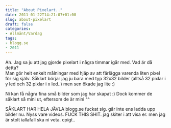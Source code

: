 ```yaml
---
title: "About Pixelart.."
date: 2011-01-22T14:21:07+01:00
slug: about-pixelart
draft: false
categories:
- Allmänt/Vardag
tags:
- blogg.se
- 2011
---
```

Ah. Jag sa ju att jag gjorde pixelart i några timmar igår med. Vad är då detta?  
Man gör helt enkelt målningar med hjäp av att färlägga varenda liten pixel för sig själv. Såklart börjar jag ju bara med typ 32x32 bilder (alltså 32 pixlar i y led och 32 pixlar i x led..) men sen ökade jag lite :)  
  
Ni kan få några fina små bilder som jag har skapat :) Dock kommer de såklart så mini ut, eftersom de är mini ^^  
  
SÅKLART HAR HELA JÄVLA blogg.se fuckat sig. går inte ens ladda upp bilder nu. Nyss vare videos. FUCK THIS SHIT. jag skiter i att visa er. men jag är stolt iallafall ska ni veta. cpigt..